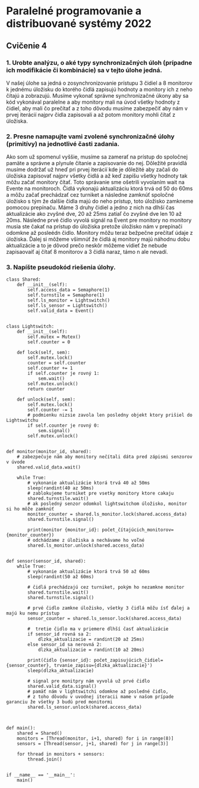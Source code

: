 # Paralelné programovanie a distribuované systémy 2022

## Cvičenie 4

### **1. Urobte analýzu, o aké typy synchronizačných úloh (prípadne ich modifikácie či kombinácie) sa v tejto úlohe jedná.**

V našej úlohe sa jedná o zosynchronizovanie prístupu 3 čidiel a 8 monitorov k jednému úložisku do ktorého čidlá zapisujú hodnoty a monitory ich z neho čítajú a zobrazujú. Musíme vykonať správne synchronizačné úkony aby sa kód vykonával paralelne a aby monitory mali na úvod všetky hodnoty z čidiel, aby mali čo prečítať a z toho dôvodu musíme zabezpečiť aby nám v prvej iterácií najprv čidla zapisovali a až potom monitory mohli čítať z úložiska.

### **2. Presne namapujte vami zvolené synchronizačné úlohy (primitívy) na jednotlivé časti zadania.**

Ako som už spomenul vyššie, musíme sa zamerať na prístup do spoločnej pamäte a správne a plynule čítanie a zapisovanie do nej. 
Dôležité pravidlá musíme dodržať už hneď pri prvej iterácií kde je dôležité aby začali do úložiska zapisovať najprv všetky čidlá a až keď zapíšu všetky hodnoty tak môžu začať monitory čítať. Toto správanie sme ošetrili vyvolaním wait na Evente na monitoroch. Čidlá vykonajú aktualizáciu ktorá trvá od 50 do 60ms a môžu začať prechádzať cez turniket a následne zamknúť spoločné úložisko s tým že dalšie čidla majú do neho prístup, toto úložisko zamkneme pomocou prepínaču. Máme 3 druhy čidiel a jedno z nich na dlhší čas aktualizácie ako zvyšné dve, 20 až 25ms zatiaľ čo zvyšné dve len 10 až 20ms. Následne prvé čidlo vyvolá signál na Event pre monitory no monitory musia ste čakať na prístup do úložiska pretože úložisko nám v prepínači odomkne až posleédn čidlo. Monitory môžu teraz bežpečne prečítať údaje z úložiska. Ďalej si môžeme všimnúť že čidlá aj monitory majú náhodnu dobu aktualizácie a to je dôvod prečo neskôr môžeme vidieť že nebude zapisaovaíť aj čítať 8 monitorov a 3 čidlá naraz, támo n ale nevadí.

### **3. Napíšte pseudokód riešenia úlohy.**

```
class Shared:
    def __init__(self):
        self.access_data = Semaphore(1)
        self.turnstile = Semaphore(1)
        self.ls_monitor = Lightswitch()
        self.ls_sensor = Lightswitch()
        self.valid_data = Event()


class Lightswitch:
    def __init__(self):
        self.mutex = Mutex()
        self.counter = 0

    def lock(self, sem):
        self.mutex.lock()
        counter = self.counter
        self.counter += 1
        if self.counter je rovný 1:
            sem.wait()
        self.mutex.unlock()
        return counter

    def unlock(self, sem):
        self.mutex.lock()
        self.counter -= 1
        # podmienku nizsie zavola len posledny objekt ktory prišiel do Lightswitchu
        if self.counter je rovný 0:
            sem.signal()  
        self.mutex.unlock()


def monitor(monitor_id, shared):
    # zabezpečuje nám aby monitory nečítali dáta pred zápismi senzorov v úvode
    shared.valid_data.wait() 

    while True:
        # vykonanie aktualizácie ktorá trvá 40 až 50ms
        sleep(randint(40 az 50ms)
        # zablokujeme turniket pre vsetky monitory ktore cakaju
        shared.turnstile.wait()
        # ak posledný senzor odomkol lightswitchom úložisko, monitor si ho môže zamknúť
        monitor_counter = shared.ls_monitor.lock(shared.access_data)
        shared.turnstile.signal()

        print(monitor {monitor_id}: počet_čítajúcich_monitorov={monitor_counter})
        # odchádzame z úložiska a nechávame ho voľné
        shared.ls_monitor.unlock(shared.access_data)


def sensor(sensor_id, shared):
    while True:
        # vykonanie aktualizácie ktorá trvá 50 až 60ms
        sleep(randint(50 až 60ms)

        # čidlá prechádzajú cez turniket, pokým ho nezamkne monitor
        shared.turnstile.wait()
        shared.turnstile.signal()

        # prvé čidlo zamkne úložisko, všetky 3 čidlá môžu ísť ďalej a majú ku nemu prístup
        sensor_counter = shared.ls_sensor.lock(shared.access_data)

        #  tretie čidlo ma v priemere dlhší časť aktualizácie
        if sensor_id rovná sa 2:
            dlzka_aktualizacie = randint(20 až 25ms)
        else sensor_id sa nerovná 2:
            dlzka_aktualizacie = randint(10 až 20ms)

        print(čidlo {sensor_id}: počet_zapisujúcich_čidiel={sensor_counter}, trvanie_zapisu={dlzka_aktualizacie}')
        sleep(dlzka_aktualizacie)

        # signal pre monitpry nám vyvolá už prvé čidlo
        shared.valid_data.signal() 
        # pamäť nám v lightswitchi odomkne až posledné čidlo, 
        # z toho dôvodu v uvodnej iteracii mame v našom prípade garanciu že všetky 3 budú pred monitormi
        shared.ls_sensor.unlock(shared.access_data)



def main():
    shared = Shared()
    monitors = [Thread(monitor, i+1, shared) for i in range(8)]
    sensors = [Thread(sensor, j+1, shared) for j in range(3)]

    for thread in monitors + sensors:
        thread.join()


if __name__ == '__main__':
    main()
```
